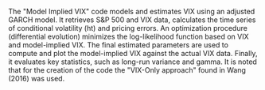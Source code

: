 The "Model Implied VIX" code models and estimates VIX using an adjusted GARCH model. 
It retrieves S&P 500 and VIX data, calculates the time series of conditional volatility (ht) and pricing errors. 
An optimization procedure (differential evolution) minimizes the log-likelihood function based on VIX and model-implied VIX.
The final estimated parameters are used to compute and plot the model-implied VIX against the actual VIX data. Finally, it evaluates key statistics, such as long-run variance and gamma.
It is noted that for the creation of the code the "VIX-Only approach" found in Wang (2016) was used.
